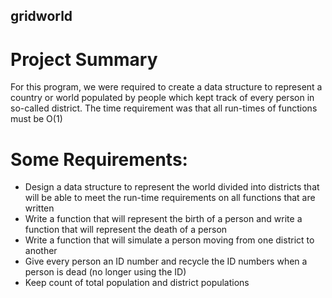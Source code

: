## gridworld

# Project Summary
For this program, we were required to create a data structure to represent a country or world populated by people which kept track of every person in so-called district. The time requirement was that all run-times of functions must be O(1)

# Some Requirements:
* Design a data structure to represent the world divided into districts that will be able to meet the run-time requirements on all functions that are written
* Write a function that will represent the birth of a person and write a function that will represent the death of a person
* Write a function that will simulate a person moving from one district to another
* Give every person an ID number and recycle the ID numbers when a person is dead (no longer using the ID)
* Keep count of total population and district populations
